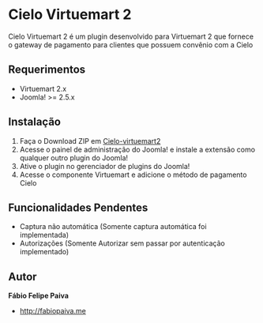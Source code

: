 # Cielo Virtuemart 2
Cielo Virtuemart 2 é um plugin desenvolvido para Virtuemart 2 que fornece o gateway de pagamento para clientes que possuem convênio com a Cielo

## Requerimentos
* Virtuemart 2.x
* Joomla! >= 2.5.x

## Instalação

1. Faça o Download ZIP em [Cielo-virtuemart2](https://github.com/fabiopaiva/Cielo-virtuemart2/archive/master.zip)
2. Acesse o painel de administração do Joomla! e instale a extensão como qualquer outro plugin do Joomla!
3. Ative o plugin no gerenciador de plugins do Joomla!
4. Acesse o componente Virtuemart e adicione o método de pagamento Cielo

## Funcionalidades Pendentes

* Captura não automática (Somente captura automática foi implementada)
* Autorizações (Somente Autorizar sem passar por autenticação implementado)

## Autor

**Fábio Felipe Paiva**

+ <http://fabiopaiva.me>
